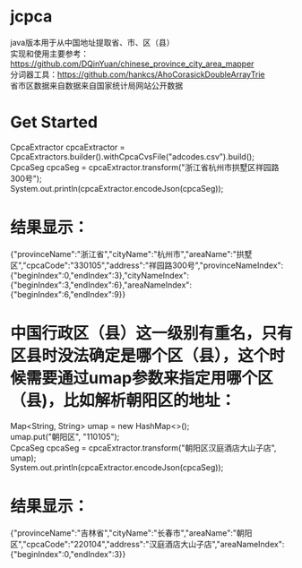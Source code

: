 # jcpca
java版本用于从中国地址提取省、市、区（县）<br>
实现和使用主要参考：https://github.com/DQinYuan/chinese_province_city_area_mapper<br>
分词器工具：https://github.com/hankcs/AhoCorasickDoubleArrayTrie<br>
省市区数据来自数据来自国家统计局网站公开数据<br>

# Get Started<br>
CpcaExtractor cpcaExtractor = CpcaExtractors.builder().withCpcaCvsFile("adcodes.csv").build();<br>
CpcaSeg cpcaSeg = cpcaExtractor.transform("浙江省杭州市拱墅区祥园路300号");<br>
System.out.println(cpcaExtractor.encodeJson(cpcaSeg));<br>

# 结果显示：<br>
{"provinceName":"浙江省","cityName":"杭州市","areaName":"拱墅区","cpcaCode":"330105","address":"祥园路300号","provinceNameIndex":{"beginIndex":0,"endIndex":3},"cityNameIndex":{"beginIndex":3,"endIndex":6},"areaNameIndex":{"beginIndex":6,"endIndex":9}}

# 中国行政区（县）这一级别有重名，只有区县时没法确定是哪个区（县），这个时候需要通过umap参数来指定用哪个区（县)，比如解析朝阳区的地址：<br>
Map<String, String> umap = new HashMap<>();<br>
umap.put("朝阳区", "110105");<br>
CpcaSeg cpcaSeg = cpcaExtractor.transform("朝阳区汉庭酒店大山子店", umap);<br>
System.out.println(cpcaExtractor.encodeJson(cpcaSeg));<br>

# 结果显示：<br>
{"provinceName":"吉林省","cityName":"长春市","areaName":"朝阳区","cpcaCode":"220104","address":"汉庭酒店大山子店","areaNameIndex":{"beginIndex":0,"endIndex":3}}

